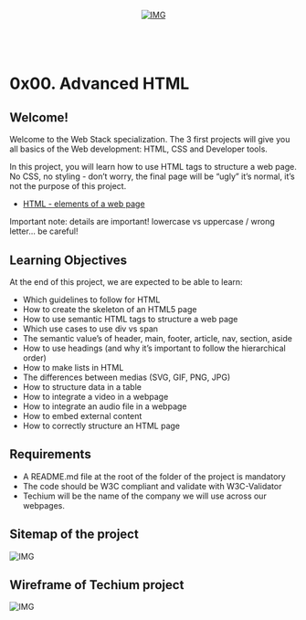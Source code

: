 <!-- repo image -->
<br />
<div align="center">
  <a href="https://github.com/github_username/repo_name">
    <img src="https://github.com/Abubacer/README-Template/blob/master/images/banner.png" alt="IMG"> 
  </a>

<h1 align="center"></h1>
<div align="left">
<br />

# 0x00. Advanced HTML

## Welcome!
Welcome to the Web Stack specialization. The 3 first projects will give you all basics of the Web development: HTML, CSS and Developer tools.

In this project, you will learn how to use HTML tags to structure a web page. No CSS, no styling - don’t worry, the final page will be “ugly” it’s normal, it’s not the purpose of this project.

- [HTML - elements of a web page](https://intranet.alxswe.com/concepts/543)

Important note: details are important! lowercase vs uppercase / wrong letter… be careful!

## Learning Objectives

At the end of this project, we are expected to be able to learn:

- Which guidelines to follow for HTML
- How to create the skeleton of an HTML5 page
- How to use semantic HTML tags to structure a web page
- Which use cases to use div vs span
- The semantic value’s of header, main, footer, article, nav, section, aside
- How to use headings (and why it’s important to follow the hierarchical order)
- How to make lists in HTML
- The differences between medias (SVG, GIF, PNG, JPG)
- How to structure data in a table
- How to integrate a video in a webpage
- How to integrate an audio file in a webpage
- How to embed external content
- How to correctly structure an HTML page

## Requirements

- A README.md file at the root of the folder of the project is mandatory
- The code should be W3C compliant and validate with W3C-Validator
- Techium will be the name of the company we will use across our webpages.

## Sitemap of the project
<img src="https://github.com/Abubacer/alx-frontend/0x00-html_advanced/images/site_map.png" alt="IMG">

## Wireframe of Techium project
<img src="https://github.com/Abubacer/alx-frontend/0x00-html_advanced/images/wireframe.png" alt="IMG">

</div>
